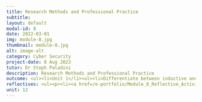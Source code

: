 ```yaml
---
title: Research Methods and Professional Practice
subtitle: 
layout: default
modal-id: 8
date: 2022-03-01
img: module-8.jpg
thumbnail: module-8.jpg
alt: image-alt
category: Cyber Security
project-date: 8 Aug 2023
tutor: Dr Steph Paladini
description: Research Methods and Professional Practice
outcome: <ul><li>Unit 1</li><ul><li>Differentiate between inductive and deductive reasoning by a comparative Diagram that shows how inductive reasoning starts from specifics and goes to general ideas, while deductive reasoning starts from general ideas and reaches specific conclusions.<br><li>Understand why ethics are important and how they relate to your area of research and your professional practice, such as the Ethical Code of Conduct, Case Study Analysis, and Stakeholder Impact Assessment.</li></ul></ul><ul><li>Unit 2</li><ul><li>Guide in selecting suitable research topics, using rational and creative methods to develop ideas, transforming ideas into well-crafted questions and proposals, and conducting effective literature reviews.</li></ul></ul></ul><ul><li>Unit 3</li><ul><li>The tools and techniques used to gather quantitative research data are:<br><li>Experiments (including Observations).<br><li>Case studies.<br><li>Surveys/polls.<br><li>Mixed Methods Research integrates qualitative and quantitative research to provide a holistic approach to a research project.<br><li>Conducting research based on any research method involves two methods for data collection:<br><ul><li>Primary research, where information is gathered directly from the subject using.<br><li>Secondary research, where data is gathered from previously published primary research, like published case studies and articles, magazines, newspapers, books, etc.</li></ul></ul></ul><ul><li>Unit 4<ul><li>Learn about data collection methods mainly used in qualitative research but sometimes applied in quantitative research.<br><li>Case studies involve in-depth research on individuals or groups, but they can't determine cause and effect and may lead to weak generalizations.<br><li>Focus groups gather insights from a small, homogeneous group to answer "why," "what," and "how" questions.<br><li>Quantitative observation collects numerical data for analysis through experiments or surveys.<br><li>Qualitative observation monitors characteristics in a natural setting, with various roles for the researcher.<br><li>Sometimes, you may need to use multiple methods for your research.</li></ul></ul><ul><li>Unit 5</li><ul><li>Learning outcome 5</li></ul></ul><ul><li>Unit 6</li><ul><li>Learning outcome 6</li></ul></ul><ul><li>Unit 7</li><ul><li>Learning outcome 7</li></ul></ul><ul><li>Unit 8</li><ul><li>Learning outcome 8</li></ul></ul><ul><li>Unit 9</li><ul><li>Learning outcome 9</li></ul></ul><ul><li>Unit 8</li><ul><li>Learning outcome 8</li></ul></ul><ul><li>Unit 11</li><ul><li>Learning outcome 11</li></ul></ul><ul><li>Unit 12</li><ul><li>Learning outcome 12</li></ul></ul><br><ul><li><b>Collaborative Learning Discussion</li></b><ul><li><a href=/e-portfolio/Module_8_Collaborative_Learning_Discussion_1_Initial_Post.pdf target=_blank>Collaborative Learning Discussion 1 - Initial Post</a></li><li><a href=/e-portfolio/Module_8_Collaborative_Learning_Discussion_1_Peer_Response_1.pdf target=_blank>Collaborative Learning Discussion 1 - Peer Response 1</a></li><li><a href=/e-portfolio/Module_8_Collaborative_Learning_Discussion_1_Peer_Response_2.pdf target=_blank>Collaborative Learning Discussion 1 - Peer Response 2</a></li><li><a href=/e-portfolio/Module_8_Collaborative_Learning_Discussion_1_Summary_Post.pdf target=_blank>Collaborative Learning Discussion 1 - Summary Post</a></li><li><a href=/e-portfolio/Module_8_Collaborative_Learning_Discussion_2_Initial_Post.pdf target=_blank>Collaborative Learning Discussion 2 - Initial Post</a></li><li><a href=/e-portfolio/Module_8_Collaborative_Learning_Discussion_2_Peer_Response_1.pdf target=_blank>Collaborative Learning Discussion 2 - Peer Response 1</a></li><li><a href=/e-portfolio/Module_8_Collaborative_Learning_Discussion_2_Peer_Response_2.pdf target=_blank>Collaborative Learning Discussion 2 - Peer Response 2</a></li><li><a href=/e-portfolio/Module_8_Collaborative_Learning_Discussion_2_Tutor_Response.pdf target=_blank>Collaborative Learning Discussion 2 - Tutor Response</a></li><li><a href=/e-portfolio/Module_8_Collaborative_Learning_Discussion_2_Summary_Post.pdf target=_blank>Collaborative Learning Discussion 2 - Summary Post</a></li></ul></ul><ul><li><b>Worksheet Exercises</li></b><ul><li><a href=/e-portfolio/Module_8_Ex_8_1_B.pdf target=_blank>Unit 8 Exercise 8.1B</a></li><li><a href=/e-portfolio/Module_8_Ex_8_1_B.pdf target=_blank>Unit 8 Exercise 8.2B</a></li><li><a href=/e-portfolio/Module_8_Ex_8_3_D.pdf target=_blank>Unit 8 Exercise 8.3D</a></li><li><a href=/e-portfolio/Module_8_Ex_8_4_G.pdf target=_blank>Unit 8 Exercise 8.4G</a></li><li><a href=/e-portfolio/Module_8_Ex_8_6_C.pdf target=_blank>Unit 8 Exercise 8.6C</a></li><li><a href=/e-portfolio/Module_8_Ex_9_1_D.pdf target=_blank>Unit 9 Exercise 9.1D</a></li><li><a href=/e-portfolio/Module_8_Ex_9_2_E.pdf target=_blank>Unit 9 Exercise 9.2E</a></li><li><a href=/e-portfolio/Module_8_Ex_9_3_B.pdf target=_blank>Unit 9 Exercise 9.3B</a></li></ul></ul>
reflectives: <ul><p><li><a href=/e-portfolio/Module_8_Reflective_Activity_2.pdf target=_blank>Reflective Activity 2</a></li></ul>
unit: 12
---
```

